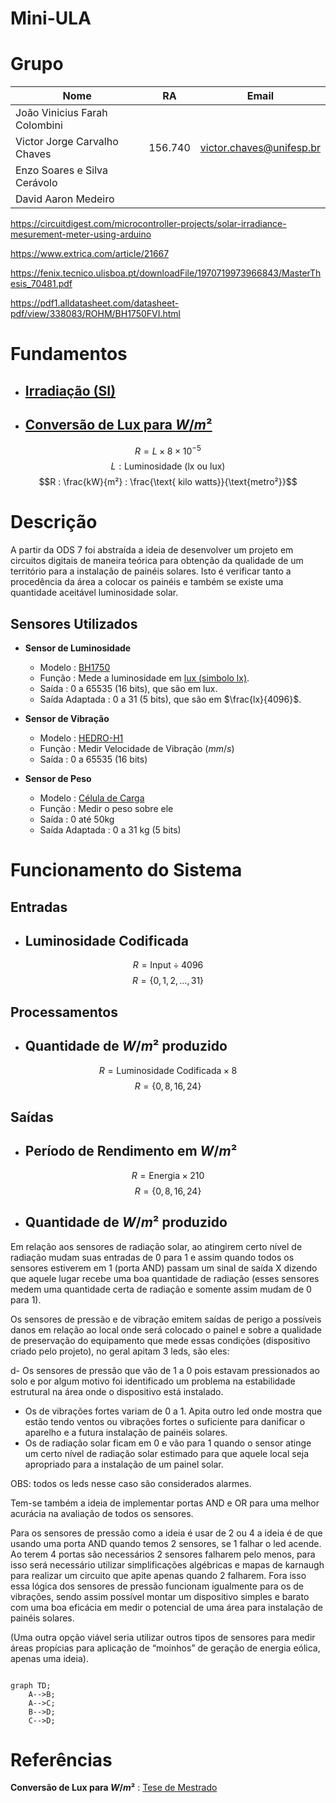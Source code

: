 # Mini-ULA

# Grupo

| Nome                          | RA      | Email                    |
| ----------------------------- | ------- | ------------------------ |
| João Vinicius Farah Colombini |         |                          |
| Victor Jorge Carvalho Chaves  | 156.740 | victor.chaves@unifesp.br |
| Enzo Soares e Silva Cerávolo  |         |                          |
| David Aaron Medeiro           |         |                          |


https://circuitdigest.com/microcontroller-projects/solar-irradiance-mesurement-meter-using-arduino

https://www.extrica.com/article/21667

https://fenix.tecnico.ulisboa.pt/downloadFile/1970719973966843/MasterThesis_70481.pdf

https://pdf1.alldatasheet.com/datasheet-pdf/view/338083/ROHM/BH1750FVI.html

# Fundamentos

- ## [Irradiação (SI)](https://en.wikipedia.org/wiki/Irradiance#:~:text=The%20SI%20unit%20of%20irradiance,to%20confusion%20with%20radiant%20intensity)

- ## [Conversão de Lux para $W/m²$](https://fenix.tecnico.ulisboa.pt/downloadFile/1970719973966843/MasterThesis_70481.pdf)

$$R = L \times 8 \times 10^{-5} $$
$$L :\text{Luminosidade (lx ou lux)}$$
$$R : \frac{kW}{m²} : \frac{\text{ kilo watts}}{\text{metro²}}$$


# Descrição

A partir da ODS 7 foi abstraída a ideia de desenvolver um projeto em circuitos digitais de maneira teórica para obtenção da qualidade de um território para a instalação de painéis solares. Isto é verificar tanto a procedência da área a colocar os painéis e também se existe uma quantidade aceitável luminosidade solar.

## **Sensores Utilizados**
- **Sensor de Luminosidade** 
    - Modelo : [BH1750](https://imasters.com.br/desenvolvimento/como-funciona-o-sensor-de-luz-bh1750)
    - Função : Mede a luminosidade em [lux (simbolo lx)](https://en.wikipedia.org/wiki/Lux).
    - Saída : 0 a 65535 (16 bits), que são em lux.
    - Saída Adaptada : 0 a 31 (5 bits), que são em $\frac{lx}{4096}$.

- **Sensor de Vibração** 
  - Modelo : [HEDRO-H1](https://www.hedro.com.br/wp-content/uploads/2020/08/Datasheet-HEDRO-H1-V2.pdf)
  - Função : Medir Velocidade de Vibração ($mm/s$)
  - Saída : 0 a 65535 (16 bits)

- **Sensor de Peso** 
  - Modelo : [Célula de Carga](https://www.robocore.net/tutoriais/celula-de-carga-hx711-com-arduino)
  - Função : Medir o peso sobre ele
  - Saída : 0 até 50kg
  - Saída Adaptada : 0 a 31 kg (5 bits)



# Funcionamento do Sistema

## **Entradas**

- ## Luminosidade Codificada 

$$R = \text{Input} \div 4096$$
$$R = \{0, 1, 2, ..., 31\}$$

## **Processamentos** 

- ## Quantidade de $W/m²$ produzido 

$$R = \text{Luminosidade Codificada} \times 8$$
$$R = \{0, 8, 16, 24\}$$

## **Saídas**


- ## Período de Rendimento em $W/m²$ 

$$R = \text{Energia} \times 210$$
$$R = \{0, 8, 16, 24\}$$


- ## Quantidade de $W/m²$ produzido 

	
Em relação aos sensores de  radiação solar, ao atingirem certo nível de radiação mudam suas entradas de 0 para 1 e assim quando todos os sensores estiverem em 1 (porta AND) passam um sinal de saída X dizendo que aquele lugar recebe uma boa quantidade de radiação (esses sensores medem uma quantidade certa de radiação e somente assim mudam de 0 para 1).


Os sensores de pressão e de vibração emitem saídas de perigo a possíveis danos em relação ao local onde será colocado o painel e sobre a qualidade de preservação do equipamento que mede essas condições (dispositivo criado pelo projeto), no geral apitam 3 leds, são eles:

d- Os sensores de pressão que vão de 1 a 0 pois estavam pressionados ao solo e por algum motivo foi identificado um problema na estabilidade estrutural na área onde o dispositivo está instalado.
- Os de vibrações fortes variam de 0 a 1. Apita outro led onde mostra que estão tendo ventos ou vibrações fortes o suficiente para danificar o aparelho e a futura instalação de painéis solares.
- Os de radiação solar ficam em 0 e vão para 1 quando o sensor atinge um certo nível de radiação solar estimado para que aquele local seja apropriado para a instalação de um painel solar.


OBS: todos os leds nesse caso são considerados alarmes.


Tem-se também a ideia de implementar portas AND e OR para uma melhor acurácia na avaliação de todos os sensores.

Para os sensores de pressão como a ideia é usar de 2 ou 4 a ideia é de que usando uma porta AND quando temos 2 sensores, se 1 falhar o led acende. Ao terem 4 portas são necessários 2 sensores falharem pelo menos, para isso será necessário utilizar simplificações algébricas e mapas de karnaugh para realizar um circuito que apite apenas quando 2 falharem.
Fora isso essa lógica dos sensores de pressão funcionam igualmente para os de vibrações, sendo assim possível montar um dispositivo simples e barato com uma boa eficácia em medir o potencial de uma área para instalação de painéis solares.

(Uma outra opção viável seria utilizar outros tipos de sensores para medir áreas propícias para aplicação de “moinhos” de geração de energia eólica, apenas uma ideia).


```mermaid

graph TD;
    A-->B;
    A-->C;
    B-->D;
    C-->D;
```

# Referências

**Conversão de Lux para $W/m²$** : [Tese de Mestrado](https://fenix.tecnico.ulisboa.pt/downloadFile/1970719973966843/MasterThesis_70481.pdf)

